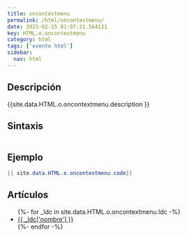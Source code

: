 ```yaml
---
title: oncontextmenu
permalink: /html/oncontextmenu/
date: 2021-02-15 01:07:21.564121
key: HTML.o.oncontextmenu
category: html
tags: ['evento html']
sidebar: 
  nav: html
---
```


## Descripción
{{site.data.HTML.o.oncontextmenu.description }}

## Sintaxis
~~~html
~~~

## Ejemplo
~~~java
{{ site.data.HTML.o.oncontextmenu.code}}
~~~

## Artículos
<ul>
{%- for _ldc in site.data.HTML.o.oncontextmenu.ldc -%}
   <li>
       <a href="{{_ldc['url'] }}">{{ _ldc['nombre'] }}</a>
   </li>
{%- endfor -%}
</ul>

